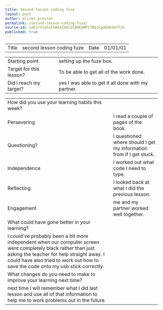```yaml
---
title: Second lesson coding fuze
layout: post
author: oliver.preston
permalink: /second-lesson-coding-fuze/
source-id: 1aRJrYzybcEkWIeZXAlQlAHKaWPtTBQJxpUG963o77jU
published: true
---
```

<table>
  <tr>
    <td>Title</td>
    <td>second lesson coding fuze</td>
    <td>Date</td>
    <td>01/01/01</td>
  </tr>
</table>


<table>
  <tr>
    <td>Starting point:</td>
    <td>setting up the fuze box.</td>
  </tr>
  <tr>
    <td>Target for this lesson?</td>
    <td>To be able to get all of the work done.</td>
  </tr>
  <tr>
    <td>Did I reach my target? </td>
    <td>yes I was able to get it all done with my partner.</td>
  </tr>
</table>


<table>
  <tr>
    <td>How did you use your learning habits this week?</td>
    <td></td>
  </tr>
  <tr>
    <td>Persevering</td>
    <td>I read a couple of pages of the book.</td>
  </tr>
  <tr>
    <td>Questioning?</td>
    <td>I questioned where should I get my information from if I get stuck.</td>
  </tr>
  <tr>
    <td>Independence</td>
    <td>I worked out what code I need to type.</td>
  </tr>
  <tr>
    <td>Reflecting</td>
    <td>I looked back at what I did the previous lesson.</td>
  </tr>
  <tr>
    <td>Engagement</td>
    <td>me and my partner worked well together.</td>
  </tr>
  <tr>
    <td>What could have gone better in your learning?</td>
    <td></td>
  </tr>
  <tr>
    <td>I could've probably been a bit more independent when our computer screen went completely black rather than just asking the teacher for help straight away. I could have also tried to work out how to save the code onto my usb stick correctly.</td>
    <td></td>
  </tr>
  <tr>
    <td>What changes do you need to make to improve your learning next time?</td>
    <td></td>
  </tr>
  <tr>
    <td>next time I will remember what I did last lesson and use all of that information to help me to work problems out in the future.</td>
    <td></td>
  </tr>
</table>


